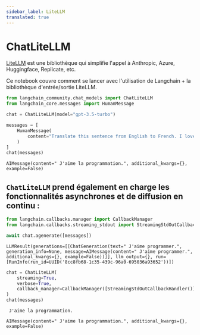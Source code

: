 ```yaml
---
sidebar_label: LiteLLM
translated: true
---
```


# ChatLiteLLM

[LiteLLM](https://github.com/BerriAI/litellm) est une bibliothèque qui simplifie l'appel à Anthropic, Azure, Huggingface, Replicate, etc.

Ce notebook couvre comment se lancer avec l'utilisation de Langchain + la bibliothèque d'entrée/sortie LiteLLM.

```python
from langchain_community.chat_models import ChatLiteLLM
from langchain_core.messages import HumanMessage
```

```python
chat = ChatLiteLLM(model="gpt-3.5-turbo")
```

```python
messages = [
    HumanMessage(
        content="Translate this sentence from English to French. I love programming."
    )
]
chat(messages)
```

```output
AIMessage(content=" J'aime la programmation.", additional_kwargs={}, example=False)
```

## `ChatLiteLLM` prend également en charge les fonctionnalités asynchrones et de diffusion en continu :

```python
from langchain.callbacks.manager import CallbackManager
from langchain.callbacks.streaming_stdout import StreamingStdOutCallbackHandler
```

```python
await chat.agenerate([messages])
```

```output
LLMResult(generations=[[ChatGeneration(text=" J'aime programmer.", generation_info=None, message=AIMessage(content=" J'aime programmer.", additional_kwargs={}, example=False))]], llm_output={}, run=[RunInfo(run_id=UUID('8cc8fb68-1c35-439c-96a0-695036a93652'))])
```

```python
chat = ChatLiteLLM(
    streaming=True,
    verbose=True,
    callback_manager=CallbackManager([StreamingStdOutCallbackHandler()]),
)
chat(messages)
```

```output
 J'aime la programmation.
```

```output
AIMessage(content=" J'aime la programmation.", additional_kwargs={}, example=False)
```
